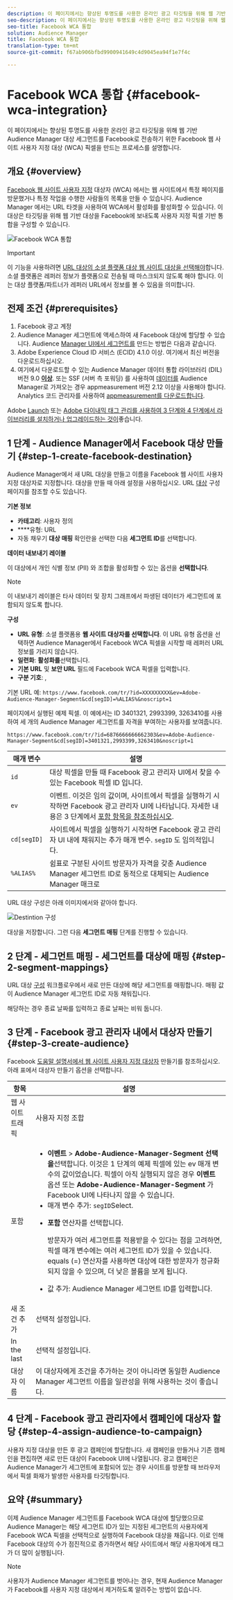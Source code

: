 ```yaml
---
description: 이 페이지에서는 향상된 투명도를 사용한 온라인 광고 타깃팅을 위해 웹 기반 Audience Manager 대상 세그먼트를 Facebook로 전송하기 위한 Facebook 웹 사이트 사용자 지정 대상 (WCA) 픽셀을 만드는 프로세스를 설명합니다.
seo-description: 이 페이지에서는 향상된 투명도를 사용한 온라인 광고 타깃팅을 위해 웹 기반 Audience Manager 대상 세그먼트를 Facebook로 전송하기 위한 Facebook 웹 사이트 사용자 지정 대상 (WCA) 픽셀을 만드는 프로세스를 설명합니다.
seo-title: Facebook WCA 통합
solution: Audience Manager
title: Facebook WCA 통합
translation-type: tm+mt
source-git-commit: f67ab906bfbd9900941649c4d9045ea94f1e7f4c

---
```



# Facebook WCA 통합 {#facebook-wca-integration}

이 페이지에서는 향상된 투명도를 사용한 온라인 광고 타깃팅을 위해 웹 기반 Audience Manager 대상 세그먼트를 Facebook로 전송하기 위한 Facebook 웹 사이트 사용자 지정 대상 (WCA) 픽셀을 만드는 프로세스를 설명합니다.

## 개요 {#overview}

[Facebook 웹 사이트 사용자 지정](https://www.facebook.com/business/help/449542958510885) 대상자 (WCA) 에서는 웹 사이트에서 특정 페이지를 방문했거나 특정 작업을 수행한 사람들의 목록을 만들 수 있습니다. Audience Manager 에서는 URL 타겟을 사용하여 WCA에서 활성화를 활성화할 수 있습니다. 이 대상은 타깃팅을 위해 웹 기반 대상을 Facebook에 보내도록 사용자 지정 픽셀 기반 통합을 구성할 수 있습니다.

![Facebook WCA 통합](/help/using/integration/assets/facebook-wca-integration.png)

>[!IMPORTANT]
>
> 이 기능을 사용하려면 [URL 대상의 소셜 플랫폼 대상 웹 사이트 대상을 선택해야](/help/using/features/destinations/create-url-destination.md)합니다. 소셜 플랫폼은 레퍼러 정보가 플랫폼으로 전송될 때 마스크되지 않도록 해야 합니다. 이는 대상 플랫폼/파트너가 레퍼러 URL에서 정보를 볼 수 있음을 의미합니다.

## 전제 조건 {#prerequisites}

1. Facebook 광고 계정
2. Audience Manager 세그먼트에 액세스하여 새 Facebook 대상에 할당할 수 있습니다. Audience [Manager UI에서 세그먼트를](/help/using/features/segments/segment-builder.md) 만드는 방법은 다음과 같습니다.
3. Adobe Experience Cloud ID 서비스 (ECID) 4.1.0 이상. 여기에서 최신 버전을 **[](https://github.com/Adobe-Marketing-Cloud/id-service/releases)**&#x200B;다운로드하십시오.
4. 여기에서 다운로드할 수 있는 Audience Manager 데이터 통합 라이브러리 (DIL) 버전 9.0 **[이상](https://github.com/Adobe-Marketing-Cloud/dil/releases)**. 또는 SSF (서버 측 포워딩) 를 사용하여 [데이터를](https://marketing.adobe.com/resources/help/en_US/reference/ssf.html) Audience Manager로 가져오는 경우 appmeasurement 버전 2.12 이상을 사용해야 합니다. Analytics 코드 관리자를 사용하여 [appmeasurement를 다운로드합니다](https://marketing.adobe.com/resources/help/en_US/reference/code_manager_admin.html).

Adobe [Launch](https://docs.adobelaunch.com/) 또는 [Adobe 다이내믹 태그 관리를 사용하여 3 단계와 4 단계에서 라이브러리를 설치하거나 업그레이드하는 것이](https://marketing.adobe.com/resources/help/en_US/dtm/)좋습니다.

## 1 단계 - Audience Manager에서 Facebook 대상 만들기 {#step-1-create-facebook-destination}

Audience Manager에서 새 URL 대상을 만들고 이름을 Facebook 웹 사이트 사용자 지정 대상자로 지정합니다. 대상을 만들 때 아래 설정을 사용하십시오. URL [대상](/help/using/features/destinations/create-url-destination.md) 구성 페이지를 참조할 수도 있습니다.

**기본 정보**

* **카테고리**: 사용자 정의
* ****&#x200B;유형: URL
* 자동 채우기 **대상 매핑** 확인란을 선택한 다음 **세그먼트 ID**&#x200B;를 선택합니다.

**데이터 내보내기 레이블**

이 대상에서 개인 식별 정보 (PII) 와 조합을 활성화할 수 있는 옵션을 **선택합니다**.

>[!NOTE]
>
> 이 내보내기 레이블은 타사 데이터 및 장치 그래프에서 파생된 데이터가 세그먼트에 포함되지 않도록 합니다.

**구성**

* **URL 유형**: 소셜 플랫폼용 **웹 사이트 대상자를 선택합니다**. 이 URL 유형 옵션을 선택하면 Audience Manager에서 Facebook WCA 픽셀을 시작할 때 레퍼러 URL 정보를 가리지 않습니다.
* **일련화**: **활성화를**&#x200B;선택합니다.
* **기본 URL** 및 **보안 URL** 필드에 Facebook WCA 픽셀을 입력합니다.
* **구분 기호**: ,

기본 URL 예: `https://www.facebook.com/tr/?id=XXXXXXXXX&ev=Adobe-Audience-Manager-Segment&cd[segID]=%ALIAS%&noscript=1`

페이지에서 실행된 예제 픽셀. 이 예에서는 ID 3401321, 2993399, 3263410를 사용하여 세 개의 Audience Manager 세그먼트를 자격을 부여하는 사용자를 보여줍니다.

`https://www.facebook.com/tr/?id=6876666666662303&ev=Adobe-Audience-Manager-Segment&cd[segID]=3401321,2993399,3263410&noscript=1`


| 매개 변수 | 설명 |
---------|----------|
| `id` | 대상 픽셀을 만들 때 Facebook 광고 관리자 UI에서 찾을 수 있는 Facebook 픽셀 ID 입니다. |
| `ev` | 이벤트. 이것은 임의 값이며, 사이트에서 픽셀을 실행하기 시작하면 Facebook 광고 관리자 UI에 나타납니다. 자세한 내용은 3 단계에서 [포함 항목을 참조하십시오](/help/using/integration/integrating-third-party/facebook-wca-integration.md#step-3-create-audience). |
| `cd[segID]` | 사이트에서 픽셀을 실행하기 시작하면 Facebook 광고 관리자 UI 내에 채워지는 추가 매개 변수. `segID` 도 임의적입니다. |
| `%ALIAS%` | 쉼표로 구분된 사이트 방문자가 자격을 갖춘 Audience Manager 세그먼트 ID로 동적으로 대체되는 Audience Manager 매크로 |

URL 대상 구성은 아래 이미지에서와 같아야 합니다.

![Destintion 구성](/help/using/integration/assets/facebook-wca.png)

대상을 저장합니다. 그런 다음 **세그먼트 매핑** 단계를 진행할 수 있습니다.

## 2 단계 - 세그먼트 매핑 - 세그먼트를 대상에 매핑 {#step-2-segment-mappings}

URL 대상 [구성](/help/using/features/destinations/create-url-destination.md#) 워크플로우에서 새로 만든 대상에 해당 세그먼트를 매핑합니다. 매핑 값이 Audience Manager 세그먼트 ID로 자동 채워집니다.

해당하는 경우 종료 날짜를 입력하고 종료 날짜는 비워 둡니다.

## 3 단계 - Facebook 광고 관리자 내에서 대상자 만들기 {#step-3-create-audience}

Facebook [도움말 설명서에서 웹 사이트 사용자 지정 대상자](https://www.facebook.com/business/help/666509013483225) 만들기를 참조하십시오. 아래 표에서 대상자 만들기 옵션을 선택합니다.


| 항목 | 설명 |
---------|----------|
| 웹 사이트 트래픽 | 사용자 지정 조합 |
| 포함 | <ul><li>**이벤트** &gt; **Adobe-Audience-Manager-Segment 선택을**&#x200B;선택합니다. 이것은 1 단계의 예제 픽셀에 있는 ev 매개 변수의 값이었습니다. 픽셀이 아직 실행되지 않은 경우 **이벤트** 옵션 또는 **Adobe-Audience-Manager-Segment** 가 Facebook UI에 나타나지 않을 수 있습니다.</li><li>매개 변수 추가: `segID`Select.</li><li><p>**포함** 연산자를 선택합니다.</p><p>방문자가 여러 세그먼트를 적용받을 수 있다는 점을 고려하면, 픽셀 매개 변수에는 여러 세그먼트 ID가 있을 수 있습니다. equals (=) 연산자를 사용하면 대상에 대한 방문자가 정규화되지 않을 수 있으며, 더 낮은 볼륨을 보게 됩니다.</p></li><li>값 추가: Audience Manager 세그먼트 ID를 입력합니다.</li></ul> |
| 새 조건 추가 | 선택적 설정입니다. |
| In the last | 선택적 설정입니다. |
| 대상자 이름 | 이 대상자에게 조건을 추가하는 것이 아니라면 동일한 Audience Manager 세그먼트 이름을 일관성을 위해 사용하는 것이 좋습니다. |

## 4 단계 - Facebook 광고 관리자에서 캠페인에 대상자 할당 {#step-4-assign-audience-to-campaign}

사용자 지정 대상을 만든 후 광고 캠페인에 할당합니다. 새 캠페인을 만들거나 기존 캠페인을 편집하면 새로 만든 대상이 Facebook UI에 나열됩니다. 광고 캠페인은 Audience Manager가 세그먼트에 포함되어 있는 경우 사이트를 방문할 때 브라우저에서 픽셀 화재가 발생한 사용자를 타깃팅합니다.

## 요약 {#summary}

이제 Audience Manager 세그먼트를 Facebook WCA 대상에 할당했으므로 Audience Manager는 해당 세그먼트 ID가 있는 지정된 세그먼트의 사용자에게 Facebook WCA 픽셀을 선택적으로 실행하여 Facebook 대상을 채웁니다. 이로 인해 Facebook 대상의 수가 점진적으로 증가하면서 해당 사이트에서 해당 사용자에게 태그가 더 많이 실행됩니다.

>[!NOTE]
>
> 사용자가 Audience Manager 세그먼트를 벗어나는 경우, 현재 Audience Manager가 Facebook를 사용자 지정 대상에서 제거하도록 알려주는 방법이 없습니다.

